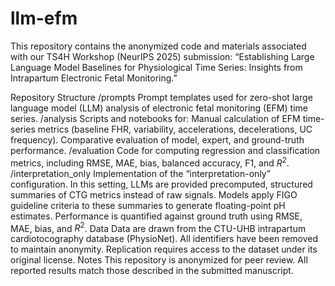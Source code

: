 # llm-efm

This repository contains the anonymized code and materials associated with our TS4H Workshop (NeurIPS 2025) submission:
“Establishing Large Language Model Baselines for Physiological Time Series: Insights from Intrapartum Electronic Fetal Monitoring.”

Repository Structure
/prompts
Prompt templates used for zero-shot large language model (LLM) analysis of electronic fetal monitoring (EFM) time series.
/analysis
Scripts and notebooks for:
Manual calculation of EFM time-series metrics (baseline FHR, variability, accelerations, decelerations, UC frequency).
Comparative evaluation of model, expert, and ground-truth performance.
/evaluation
Code for computing regression and classification metrics, including RMSE, MAE, bias, balanced accuracy, F1, and $R^2$.
/interpretation_only
Implementation of the “interpretation-only” configuration.
In this setting, LLMs are provided precomputed, structured summaries of CTG metrics instead of raw signals.
Models apply FIGO guideline criteria to these summaries to generate floating-point pH estimates.
Performance is quantified against ground truth using RMSE, MAE, bias, and $R^2$.
Data
Data are drawn from the CTU-UHB intrapartum cardiotocography database (PhysioNet).
All identifiers have been removed to maintain anonymity.
Replication requires access to the dataset under its original license.
Notes
This repository is anonymized for peer review.
All reported results match those described in the submitted manuscript.
